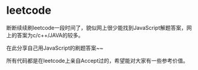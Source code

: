 # leetcode

断断续续刷leetcode一段时间了，貌似网上很少能找到JavaScript解题答案，网上的答案为c/c++/JAVA的较多。

在此分享自己用JavaScript的刷题答案~~

所有代码都是在leetcode上亲自Accept过的，希望能对大家有一些参考价值。